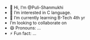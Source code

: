- 👋 Hi, I’m @Puli-Shanmukhi
- 👀 I’m interested in C language.
- 🌱 I’m currently learning B-Tech 4th yr
-  I’m looking to collaborate on 
- 😄 Pronouns: ...
- ⚡ Fun fact: ...

<!---
Puli-Shanmukhi/Puli-Shanmukhi is a ✨ special ✨ repository because its `README.md` (this file) appears on your GitHub profile.
You can click the Preview link to take a look at your changes.
--->
